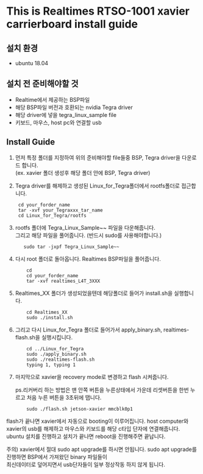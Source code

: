 

# This is Realtimes RTSO-1001 xavier carrierboard install guide

## 설치 환경
   * ubuntu 18.04


## 설치 전 준비해야할 것
   * Realtime에서 제공하는 BSP파일
   * 해당 BSP파일 버전과 호환되는 nvidia Tegra driver
   * 해당 driver에 넣을 tegra_linux_sample file
   * 키보드, 마우스, host pc와 연결할 usb

## Install Guide
1. 먼저 특정 폴더를 지정하여 위의 준비해야할 file들중 BSP, Tegra driver을 다운로드 합니다.  
(ex. xavier 폴더 생성후 해당 폴더 안에 BSP, Tegra driver)
       
2. Tegra driver를 해제하고 생성된 Linux_for_Tegra폴더에서 rootfs폴더로 접근합니다.
      
        cd your_forder_name
        tar -xvf your_Tegraxxx_tar_name
        cd Linux_for_Tegra/rootfs
3. rootfs 폴더에 Tegra_Linux_Sample~~ 파일을 다운해줍니다.  
   그리고 해당 파일을 풀어줍니다. (반드시 sudo를 사용해야합니다.)
   
          sudo tar -jxpf Tegra_Linux_Sample~~

4. 다시 root 폴더로 돌아옵니다. Realtimes BSP파일을 풀어줍니다. 
           
           cd
           cd your_forder_name
           tar -xvf realtimes_L4T_3XXX
5. Realtimes_XX 폴더가 생성되었을텐데 해당폴더로 들어가 install.sh을 실행합니다.
           
           cd Realtimes_XX
           sudo ./install.sh
6. 그리고 다시 Linux_for_Tegra 폴더로 들어가서 apply_binary.sh, realtimes-flash.sh을 실행시킵니다. 

           cd ../Linux_for_Tegra
           sudo ./apply_binary.sh
           sudo ./realtimes-flash.sh  
           typing 1, typing 1
           
           
7. 마지막으로 xavier을 recovery mode로 변경하고 flash 시켜줍니다.  
  
    ps.리커버리 하는 방법은 맨 안쪽 버튼을 누른상태에서 가운데 리셋버튼을 한번 누르고 처음 누른 버튼을 3초뒤에 땝니다.
  
           sudo ./flash.sh jetson-xavier mmcblk0p1


flash가 끝나면 xavier에서 자동으로 booting이 이루어집니다. 
host computer와 xavier의 usb를 해제하고 마우스와 키보드를 해당 c타입 단자에 연결해줍니다.
ubuntu 설치를 진행하고 설치가 끝나면 reboot을 진행해주면 끝납니다.

주의) xavier에서 절대 sudo apt upgrade를 하시면 안됩니다. sudo apt upgrade를 진행하면 BSP에서 가져왔던 binary 파일들이  
      최신데이터로 덮어지면서 usb단자들이 일부 정상작동 하지 않게 됩니다. 

           
      
      

